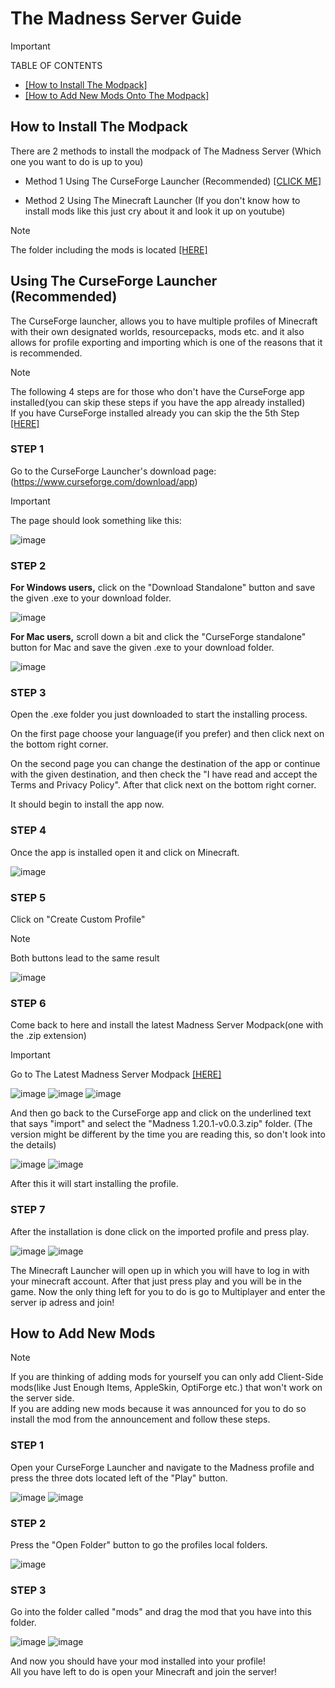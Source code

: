 # The Madness Server Guide
> [!IMPORTANT]
> TABLE OF CONTENTS
>* [[How to Install The Modpack]](https://github.com/CoreOptd/Madness-Server-Guide/blob/main/README.md#how-to-install-the-modpack)
>* [[How to Add New Mods Onto The Modpack]](https://github.com/CoreOptd/Madness-Server-Guide/blob/main/README.md#how-to-add-new-mods)
## How to Install The Modpack
There are 2 methods to install the modpack of The Madness Server (Which one you want to do is up to you)

* Method 1 Using The CurseForge Launcher (Recommended) [[CLICK ME]](https://github.com/CoreOptd/Madness-Server-Guide/blob/main/README.md#using-the-curseforge-launcher-recommended)

* Method 2 Using The Minecraft Launcher (If you don't know how to install mods like this just cry about it and look it up on youtube)
> [!NOTE]
> The folder including the mods is located [[HERE]](https://github.com/CoreOptd/Madness-Server-Guide/tree/main/mods)

## Using The CurseForge Launcher (Recommended)
The CurseForge launcher, allows you to have multiple profiles of Minecraft with their own designated worlds, resourcepacks, mods etc. and it also allows for profile exporting and importing which is one of the reasons that it is recommended.

> [!NOTE]
> The following 4 steps are for those who don't have the CurseForge app installed(you can skip these steps if you have the app already installed)\
> If you have CurseForge installed already you can skip the the 5th Step [[HERE]](https://github.com/CoreOptd/Madness-Server-Guide/tree/main#step-5)

### STEP 1
Go to the CurseForge Launcher's download page: (https://www.curseforge.com/download/app)

> [!IMPORTANT]
> The page should look something like this:

![image](https://github.com/CoreOptd/Madness-Server-Guide/assets/95182007/4ca4e790-916a-43ce-8270-301a6905dc52)

### STEP 2
**For Windows users,** click on the "Download Standalone" button and save the given .exe to your download folder.

![image](https://github.com/CoreOptd/Madness-Server-Guide/assets/95182007/d59d7618-6463-4d6a-a28b-a726ad0308e8)

**For Mac users,** scroll down a bit and click the "CurseForge standalone" button for Mac and save the given .exe to your download folder.

![image](https://github.com/CoreOptd/Madness-Server-Guide/assets/95182007/b2e09966-7b02-4857-8edc-72131fc9147f)

### STEP 3
Open the .exe folder you just downloaded to start the installing process.

On the first page choose your language(if you prefer) and then click next on the bottom right corner.

On the second page you can change the destination of the app or continue with the given destination, and then check the "I have read and accept the Terms and Privacy Policy". After that click next on the bottom right corner.

It should begin to install the app now.

### STEP 4
Once the app is installed open it and click on Minecraft.

![image](https://github.com/CoreOptd/Madness-Server-Guide/assets/95182007/8b5f1aca-0485-48b0-86f9-2ed7684051f5)

### STEP 5
Click on "Create Custom Profile"
> [!NOTE]
> Both buttons lead to the same result

![image](https://github.com/CoreOptd/Madness-Server-Guide/assets/95182007/67da6de2-ace2-4bfe-aa89-bba96df2f931)

### STEP 6
Come back to here and install the latest Madness Server Modpack(one with the .zip extension)

> [!IMPORTANT]
> Go to The Latest Madness Server Modpack [[HERE]](https://github.com/CoreOptd/Madness-Server-Guide/blob/main/(Latest)Madness%20Server%20Modpack/(Latest)Madness%201.20.1-v0.0.3.zip)

![image](https://github.com/CoreOptd/Madness-Server-Guide/assets/95182007/258b4d35-1d10-4962-b945-7bcd0047ebe7)
![image](https://github.com/CoreOptd/Madness-Server-Guide/assets/95182007/4eb03982-0ce7-40c0-b3e9-49c799478d94)
![image](https://github.com/CoreOptd/Madness-Server-Guide/assets/95182007/3ac7a1c9-0e56-4fce-b22c-c5a29426ebf5)

And then go back to the CurseForge app and click on the underlined text that says "import" and select the "Madness 1.20.1-v0.0.3.zip" folder. (The version might be different by the time you are reading this, so don't look into the details)

![image](https://github.com/CoreOptd/Madness-Server-Guide/assets/95182007/da3eb7e5-15b7-4927-aa0d-c175c1d82694)
![image](https://github.com/CoreOptd/Madness-Server-Guide/assets/95182007/c0571192-75dc-4628-badb-1c155494ab85)

After this it will start installing the profile.

### STEP 7
After the installation is done click on the imported profile and press play.

![image](https://github.com/CoreOptd/Madness-Server-Guide/assets/95182007/ec654481-273b-46fd-a176-8e4fa304dcb3)
![image](https://github.com/CoreOptd/Madness-Server-Guide/assets/95182007/8bf05638-66d5-49d5-8713-24ea1907c913)

The Minecraft Launcher will open up in which you will have to log in with your minecraft account.
After that just press play and you will be in the game.
Now the only thing left for you to do is go to Multiplayer and enter the server ip adress and join!

## How to Add New Mods
> [!NOTE]
> If you are thinking of adding mods for yourself you can only add Client-Side mods(like Just Enough Items, AppleSkin, OptiForge etc.) that won't work on the server side.\
> If you are adding new mods because it was announced for you to do so install the mod from the announcement and follow these steps.
### STEP 1
Open your CurseForge Launcher and navigate to the Madness profile and press the three dots located left of the "Play" button.

![image](https://github.com/CoreOptd/Madness-Server-Guide/assets/95182007/9e85bafa-c83e-40bd-82a0-8b213a18cd68)
![image](https://github.com/CoreOptd/Madness-Server-Guide/assets/95182007/2b3cb480-e0f3-4232-b7c8-3c96dff34fe6)

### STEP 2
Press the "Open Folder" button to go the profiles local folders.

![image](https://github.com/CoreOptd/Madness-Server-Guide/assets/95182007/71f5f15b-c120-44f7-acc3-373dad0d49c9)

### STEP 3
Go into the folder called "mods" and drag the mod that you have into this folder.

![image](https://github.com/CoreOptd/Madness-Server-Guide/assets/95182007/f65422ae-f03e-49d6-981c-3eafc3564f48)
![image](https://github.com/CoreOptd/Madness-Server-Guide/assets/95182007/7d0558c8-4ed8-43a3-92a1-060cb4cd7ad4)

And now you should have your mod installed into your profile!\
All you have left to do is open your Minecraft and join the server!











